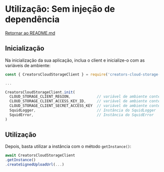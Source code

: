 # Utilização: Sem injeção de dependência

[Retornar ao README.md](../README.md#utilização)

## Inicialização
Na inicialização da sua aplicação, inclua o client e inicialize-o com as variáveis de ambiente:
```ts
const { CreatorsCloudStorageClient } = require('creators-cloud-storage-client')

...

CreatorsCloudStorageClient.init(
  CLOUD_STORAGE_CLIENT_REGION,            // variável de ambiente contendo a região da cloud
  CLOUD_STORAGE_CLIENT_ACCESS_KEY_ID,     // variável de ambiente contendo o id da service account
  CLOUD_STORAGE_CLIENT_SECRET_ACCESS_KEY  // variável de ambiente contendo o secret da service account
  SquidLogger,                            // Instância do SquidLogger
  SquidError,                             // Instância do SquidError
)
```
 ## Utilização
Depois, basta utilizar a instância com o método `getInstance()`:
```ts
await CreatorsCloudStorageClient
.getInstance()
.createSignedUploadUrl(...)
```